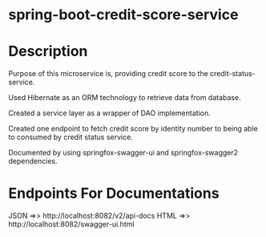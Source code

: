 # spring-boot-credit-score-service

# Description
Purpose of this microservice is, providing credit score to the credit-status-service.

Used Hibernate as an ORM technology to retrieve data from database.

Created a service layer as a wrapper of DAO implementation.

Created one endpoint to fetch credit score by identity number to being able to consumed by credit status service.

Documented by using springfox-swagger-ui and springfox-swagger2 dependencies.

# Endpoints For Documentations

JSON =>> http://localhost:8082/v2/api-docs
HTML =>> http://localhost:8082/swagger-ui.html


